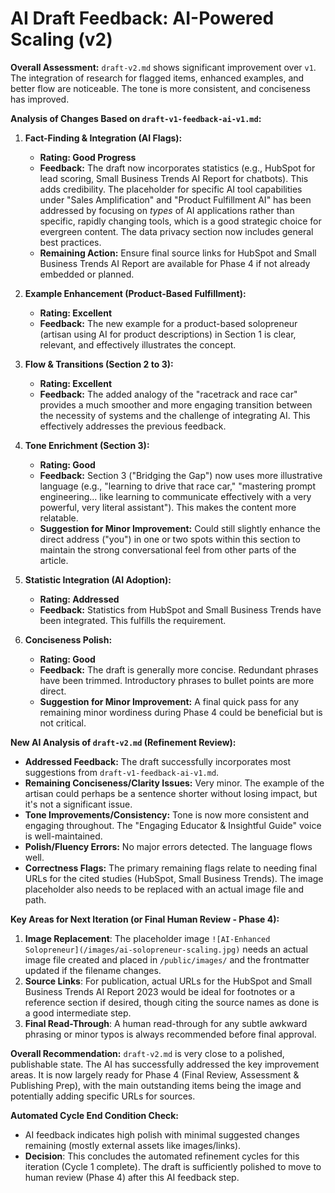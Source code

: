 # AI Draft Feedback: AI-Powered Scaling (v2)

**Overall Assessment:** `draft-v2.md` shows significant improvement over `v1`. The integration of research for flagged items, enhanced examples, and better flow are noticeable. The tone is more consistent, and conciseness has improved.

**Analysis of Changes Based on `draft-v1-feedback-ai-v1.md`:**

1.  **Fact-Finding & Integration (AI Flags):**
    *   **Rating: Good Progress**
    *   **Feedback:** The draft now incorporates statistics (e.g., HubSpot for lead scoring, Small Business Trends AI Report for chatbots). This adds credibility. The placeholder for specific AI tool capabilities under "Sales Amplification" and "Product Fulfillment AI" has been addressed by focusing on *types* of AI applications rather than specific, rapidly changing tools, which is a good strategic choice for evergreen content. The data privacy section now includes general best practices.
    *   **Remaining Action:** Ensure final source links for HubSpot and Small Business Trends AI Report are available for Phase 4 if not already embedded or planned.

2.  **Example Enhancement (Product-Based Fulfillment):**
    *   **Rating: Excellent**
    *   **Feedback:** The new example for a product-based solopreneur (artisan using AI for product descriptions) in Section 1 is clear, relevant, and effectively illustrates the concept.

3.  **Flow & Transitions (Section 2 to 3):**
    *   **Rating: Excellent**
    *   **Feedback:** The added analogy of the "racetrack and race car" provides a much smoother and more engaging transition between the necessity of systems and the challenge of integrating AI. This effectively addresses the previous feedback.

4.  **Tone Enrichment (Section 3):**
    *   **Rating: Good**
    *   **Feedback:** Section 3 ("Bridging the Gap") now uses more illustrative language (e.g., "learning to drive that race car," "mastering prompt engineering... like learning to communicate effectively with a very powerful, very literal assistant"). This makes the content more relatable.
    *   **Suggestion for Minor Improvement:** Could still slightly enhance the direct address ("you") in one or two spots within this section to maintain the strong conversational feel from other parts of the article.

5.  **Statistic Integration (AI Adoption):**
    *   **Rating: Addressed**
    *   **Feedback:** Statistics from HubSpot and Small Business Trends have been integrated. This fulfills the requirement.

6.  **Conciseness Polish:**
    *   **Rating: Good**
    *   **Feedback:** The draft is generally more concise. Redundant phrases have been trimmed. Introductory phrases to bullet points are more direct.
    *   **Suggestion for Minor Improvement:** A final quick pass for any remaining minor wordiness during Phase 4 could be beneficial but is not critical.

**New AI Analysis of `draft-v2.md` (Refinement Review):**

*   **Addressed Feedback:** The draft successfully incorporates most suggestions from `draft-v1-feedback-ai-v1.md`.
*   **Remaining Conciseness/Clarity Issues:** Very minor. The example of the artisan could perhaps be a sentence shorter without losing impact, but it's not a significant issue.
*   **Tone Improvements/Consistency:** Tone is now more consistent and engaging throughout. The "Engaging Educator & Insightful Guide" voice is well-maintained.
*   **Polish/Fluency Errors:** No major errors detected. The language flows well.
*   **Correctness Flags:** The primary remaining flags relate to needing final URLs for the cited studies (HubSpot, Small Business Trends). The image placeholder also needs to be replaced with an actual image file and path.

**Key Areas for Next Iteration (or Final Human Review - Phase 4):**

1.  **Image Replacement**: The placeholder image `![AI-Enhanced Solopreneur](/images/ai-solopreneur-scaling.jpg)` needs an actual image file created and placed in `/public/images/` and the frontmatter updated if the filename changes.
2.  **Source Links**: For publication, actual URLs for the HubSpot and Small Business Trends AI Report 2023 would be ideal for footnotes or a reference section if desired, though citing the source names as done is a good intermediate step.
3.  **Final Read-Through**: A human read-through for any subtle awkward phrasing or minor typos is always recommended before final approval.

**Overall Recommendation:** `draft-v2.md` is very close to a polished, publishable state. The AI has successfully addressed the key improvement areas. It is now largely ready for Phase 4 (Final Review, Assessment & Publishing Prep), with the main outstanding items being the image and potentially adding specific URLs for sources.

**Automated Cycle End Condition Check:**
*   AI feedback indicates high polish with minimal suggested changes remaining (mostly external assets like images/links).
*   **Decision**: This concludes the automated refinement cycles for this iteration (Cycle 1 complete). The draft is sufficiently polished to move to human review (Phase 4) after this AI feedback step. 